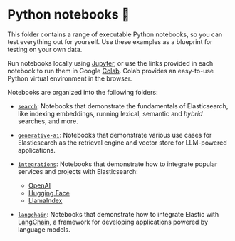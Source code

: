 # Python notebooks 📒

This folder contains a range of executable Python notebooks, so you can test everything out for yourself. Use these examples as a blueprint for testing on your own data.

Run notebooks locally using [Jupyter](https://jupyter.org/install), or use the links provided in each notebook to run them in Google [Colab](https://colab.research.google.com).
Colab provides an easy-to-use Python virtual environment in the browser.

Notebooks are organized into the following folders:

- [`search`](./search/): Notebooks that demonstrate the fundamentals of Elasticsearch, like indexing embeddings, running lexical, semantic and _hybrid_ searches, and more.

- [`generative-ai`](./generative-ai/): Notebooks that demonstrate various use cases for Elasticsearch as the retrieval engine and vector store for LLM-powered applications.

- [`integrations`](./integrations/): Notebooks that demonstrate how to integrate popular services and projects with Elasticsearch:
  - [OpenAI](./integrations/openai)
  - [Hugging Face](./integrations/hugging-face)
  - [LlamaIndex](./integrations/llama-index)

- [`langchain`](./langchain/): Notebooks that demonstrate how to integrate Elastic with [LangChain](https://langchain-langchain.vercel.app/docs/get_started/introduction.html), a framework for developing applications powered by language models.

